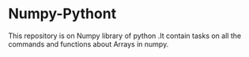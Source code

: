 # Numpy-Pythont
This repository is on Numpy library of python .It contain tasks on all the commands and functions about  Arrays in numpy.

